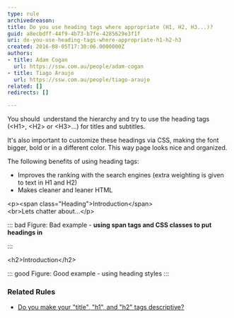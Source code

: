 ```yaml
---
type: rule
archivedreason: 
title: Do you use heading tags where appropriate (H1, H2, H3...)?
guid: a8ecbdff-44f9-4b73-b7fe-4285629e3f1f
uri: do-you-use-heading-tags-where-appropriate-h1-h2-h3
created: 2016-08-05T17:30:06.0000000Z
authors:
- title: Adam Cogan
  url: https://ssw.com.au/people/adam-cogan
- title: Tiago Araujo
  url: https://ssw.com.au/people/tiago-araujo
related: []
redirects: []

---
```


You should  understand the hierarchy and try to use the heading tags (&lt;H1&gt;, &lt;H2&gt; or &lt;H3&gt;...) for titles and subtitles.

It's also important to customize these headings via CSS, making the font bigger, bold or in a different color. This way page looks nice and organized.

The following benefits of using heading tags:


<!--endintro-->



* Improves the ranking with the search engines (extra weighting is given to text in H1 and H2)
* Makes cleaner and leaner HTML



&lt;p&gt;&lt;span class="Heading"&gt;Introduction&lt;/span&gt;        
&lt;br&gt;Lets chatter about...&lt;/p&gt;


::: bad
Figure: Bad example -  **using span tags and CSS classes to put headings in** 

:::




&lt;h2&gt;Introduction&lt;/h2&gt;


::: good
Figure: Good example - using heading styles
:::



### Related Rules

* [Do you make your "title", "h1", and "h2" tags descriptive?](/_layouts/15/FIXUPREDIRECT.ASPX?WebId=3dfc0e07-e23a-4cbb-aac2-e778b71166a2&amp;TermSetId=07da3ddf-0924-4cd2-a6d4-a4809ae20160&amp;TermId=d40446f8-8f5f-4a4a-a231-faace7124d7a)
